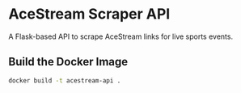 # AceStream Scraper API

A Flask-based API to scrape AceStream links for live sports events.

## Build the Docker Image

```bash
docker build -t acestream-api .
